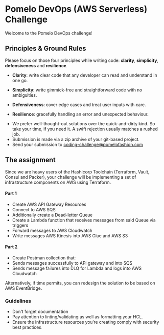 # Pomelo DevOps (AWS Serverless) Challenge

Welcome to the Pomelo DevOps challenge!

## Principles & Ground Rules

Please focus on those four principles while writing code: **clarity**, **simplicity**, **defensiveness** and  **resilience**.

- **Clarity**: write clear code that any developer can read and understand in one go.

- **Simplicity**: write gimmick-free and straightforward code with no ambiguities.

- **Defensiveness**: cover edge cases and treat user inputs with care.

- **Resilience**: gracefully handling an error and unexpected behaviour.


* We prefer well-thought-out solutions over the quick-and-dirty kind. So take your time, if you need it. A swift rejection usually matches a rushed job.
* Submission is made via a zip archive of your git-based project. 
* Send your submission to [coding-challenge@pomelofashion.com](mailto:coding-challenge@pomelofashion.com?subject=devops-coding-challenge)

## The assignment

Since we are heavy users of the Hashicorp Toolchain (Terraform, Vault, Consul and Packer), your challenge will be implementing a set of infrastructure components on AWS using Terraform.

#### Part 1

* Create AWS API Gateway Resources
* Connect to AWS SQS
* Additionally create a Dead-letter Queue
* Create a Lambda function that receives messages from said Queue via triggers
* Forward messages to AWS Cloudwatch
* Write messages AWS Kinesis into AWS Glue and AWS S3

#### Part 2

* Create Postman collection that:
* Sends messages successfully to API gateway and into SQS
* Sends message failures into DLQ for Lambda and logs into AWS Cloudwatch

Alternatively, if time permits, you can redesign the solution to be based on AWS EventBridge.

### Guidelines

- Don't forget documentation 
- Pay attention to linting/validating as well as formatting your HCL.
- Ensure the infrastructure resources you're creating comply with security best practices.

